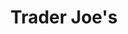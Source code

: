 ---
title: "Trader Joe's"
url: /las-vegas/trader-joes-centennial-center-boulevard/
shop: supermarket
---
